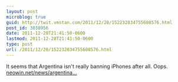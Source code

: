 ```yaml
---
layout: post
microblog: true
guid: http://twit.vmstan.com/2011/12/28/152232834755608576.html
post_id: 3038956
date: 2011-12-28T21:41:50-0600
lastmod: 2011-12-28T21:41:50-0600
type: post
url: /2011/12/28/152232834755608576.html
---
```

It seems that Argentina isn't really banning iPhones after all. Oops. <a href="http://www.neowin.net/news/argentina-halts-the-sale-of-iphones-and-blackberries">neowin.net/news/argentina…</a>
